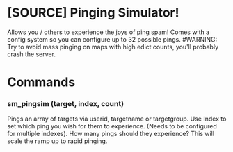 # [SOURCE] Pinging Simulator!
Allows you / others to experience the joys of ping spam!
Comes with a config system so you can configure up to 32 possible pings.
#WARNING: Try to avoid mass pinging on maps with high edict counts, you'll probably crash the server.

# Commands
### sm_pingsim (target, index, count)
Pings an array of targets via userid, targetname or targetgroup.
Use Index to set which ping you wish for them to experience. (Needs to be configured for multiple indexes).
How many pings should they experience? This will scale the ramp up to rapid pinging.
